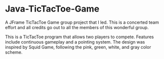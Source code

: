 # Java-TicTacToe-Game
A JFrame TicTacToe Game group project that I led. This is a concerted team effort and all credits go out to all the members of this wonderful group.

This is a TicTacToe program that allows two players to compete.
Features include continuous gameplay and a pointing system. The design was inspired by Squid Game, following the pink, green, white, and gray color scheme.
